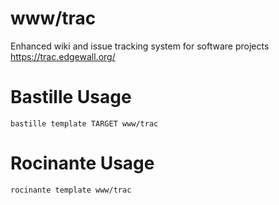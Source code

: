 # www/trac
Enhanced wiki and issue tracking system for software projects
https://trac.edgewall.org/

# Bastille Usage
```shell
bastille template TARGET www/trac
```

# Rocinante Usage
```shell
rocinante template www/trac
```
